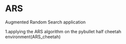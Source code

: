 # ARS
Augmented Random Search application

1.applying the ARS algorithm on the pybullet half cheetah environment(ARS_cheetah)
